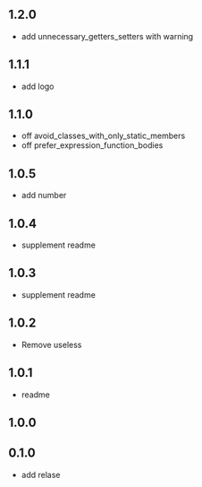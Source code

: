 ## 1.2.0

* add unnecessary_getters_setters with warning

## 1.1.1

* add logo

## 1.1.0

* off avoid_classes_with_only_static_members 
* off prefer_expression_function_bodies

## 1.0.5

* add number

## 1.0.4

* supplement readme

## 1.0.3

* supplement readme

## 1.0.2

* Remove useless

## 1.0.1

* readme

## 1.0.0


## 0.1.0

* add relase
